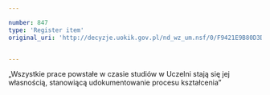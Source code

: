 ```yaml
---

number: 847
type: 'Register item'
original_uri: 'http://decyzje.uokik.gov.pl/nd_wz_um.nsf/0/F9421E9B80D3DF49C12572DD003296FB?OpenDocument'


---
```


„Wszystkie prace powstałe w czasie studiów w Uczelni stają się jej własnością, stanowiącą udokumentowanie procesu kształcenia”
